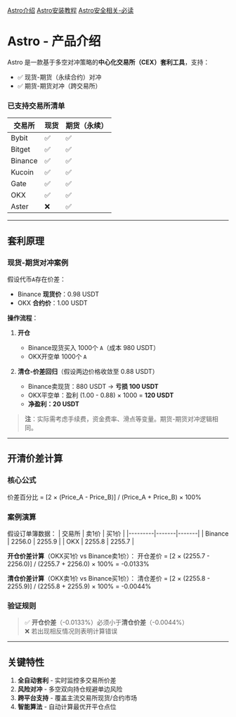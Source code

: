 [Astro介绍](./README.md)
[Astro安装教程](./INSTALL.md)
[Astro安全相关-必读](./SECURITY.md)

# Astro - 产品介绍

Astro 是一款基于多空对冲策略的**中心化交易所（CEX）套利工具**，支持：
- ✅ 现货-期货（永续合约）对冲
- ✅ 期货-期货对冲（跨交易所）

### 已支持交易所清单
| 交易所   | 现货 | 期货（永续） |
|----------|------|--------------|
| Bybit    | ✅   | ✅           |
| Bitget   | ✅   | ✅           |
| Binance  | ✅   | ✅           |
| Kucoin   | ✅   | ✅           |
| Gate     | ✅   | ✅           |
| OKX      | ✅   | ✅           |
| Aster    | ❌   | ✅           |

---

## 套利原理
### 现货-期货对冲案例
假设代币`A`存在价差：
- Binance **现货价**：0.98 USDT
- OKX **合约价**：1.00 USDT

**操作流程**：
1. **开仓**  
   - Binance现货买入 1000个 `A`（成本 980 USDT）
   - OKX开空单 1000个 `A`
   
2. **清仓-价差回归**（假设两边价格收敛至 0.88 USDT）  
   - Binance卖现货：880 USDT → **亏损 100 USDT**  
   - OKX平空单：盈利 (1.00 - 0.88) × 1000 = **120 USDT**  
   - **净盈利：20 USDT**

> **注**：实际需考虑手续费，资金费率、滑点等变量。期货-期货对冲逻辑相同。

---

## 开清价差计算
### 核心公式
价差百分比 = [2 × (Price_A - Price_B)] / (Price_A + Price_B) × 100%

### 案例演算
假设订单簿数据：
| 交易所  | 卖1价 | 买1价 |
|---------|-------|-------|
| Binance | 2256.0 | 2255.9 |
| OKX     | 2255.8 | 2255.7 |

**开仓价差计算**（OKX买1价 vs Binance卖1价）：
开仓差价 = [2 × (2255.7 - 2256.0)] / (2255.7 + 2256.0) × 100% = -0.0133%

**清仓价差计算**（OKX卖1价 vs Binance买1价）：
清仓差价 = [2 × (2255.8 - 2255.9)] / (2255.8 + 2255.9) × 100% = -0.0044%

### 验证规则
> ✅ **开仓价差**（-0.0133%）必须小于**清仓价差**（-0.0044%）  
> ❌ 若出现相反情况则表明计算错误

---

## 关键特性
1. **全自动套利** - 实时监控多交易所价差
2. **风险对冲** - 多空双向持仓规避单边风险
3. **跨平台支持** - 覆盖主流交易所现货/合约市场
4. **智能算法** - 自动计算最优开平仓点位
